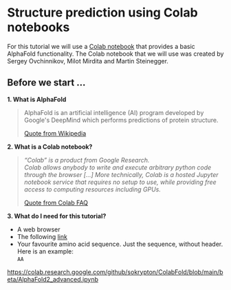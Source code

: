 # Structure prediction using Colab notebooks

For this tutorial we will use a [Colab notebook](https://colab.research.google.com/github/sokrypton/ColabFold/blob/main/AlphaFold2.ipynb) that provides a basic AlphaFold functionality.
The Colab notebook that we will use was created by Sergey Ovchinnikov, Milot Mirdita and Martin Steinegger.

## Before we start ...
**1. What is AlphaFold**
> AlphaFold is an artificial intelligence (AI) program developed by Google's DeepMind which performs predictions of protein structure.
> 
> [Quote from Wikipedia](https://en.wikipedia.org/wiki/AlphaFold)

**2. What is a Colab notebook?** 
> *“Colab” is a product from Google Research. \
> Colab allows anybody to write and execute arbitrary python code through the browser [...] More technically, Colab is a hosted Jupyter notebook service that requires no setup to use, while providing free access to computing resources including GPUs.* 
>
> [Quote from Colab FAQ](https://research.google.com/colaboratory/faq.html)

**3. What do I need for this tutorial?**
   - A web browser
   - The following [link](https://colab.research.google.com/github/sokrypton/ColabFold/blob/main/AlphaFold2.ipynb)
   - Your favourite amino acid sequence. Just the sequence, without header. \
     Here is an example:  \
     `AA`

https://colab.research.google.com/github/sokrypton/ColabFold/blob/main/beta/AlphaFold2_advanced.ipynb
